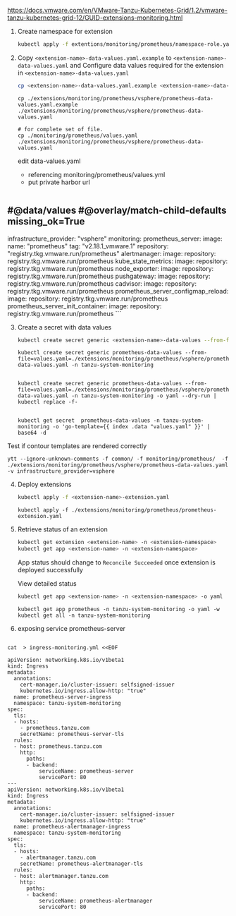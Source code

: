 https://docs.vmware.com/en/VMware-Tanzu-Kubernetes-Grid/1.2/vmware-tanzu-kubernetes-grid-12/GUID-extensions-monitoring.html



1. Create namespace for extension

    ```sh
    kubectl apply -f extentions/monitoring/prometheus/namespace-role.yaml
    ```

2. Copy `<extension-name>-data-values.yaml.example` to `<extension-name>-data-values.yaml` and
   Configure data values required for the extension in `<extension-name>-data-values.yaml`

   ```sh
   cp <extension-name>-data-values.yaml.example <extension-name>-data-values.yaml
   ```

   ```
   cp ./extensions/monitoring/prometheus/vsphere/prometheus-data-values.yaml.example ./extensions/monitoring/prometheus/vsphere/prometheus-data-values.yaml
   
   # for complete set of file.
   cp ./monitoring/prometheus/values.yaml ./extensions/monitoring/prometheus/vsphere/prometheus-data-values.yaml
   
   ```

   edit data-values.yaml 
   - referencing monitoring/prometheus/values.yml
   - put private harbor url 

   ```
#@data/values
#@overlay/match-child-defaults missing_ok=True
---
infrastructure_provider: "vsphere"
monitoring:
  prometheus_server:
    image:
      name: "prometheus"
      tag: "v2.18.1_vmware.1"
      repository: "registry.tkg.vmware.run/prometheus"
  alertmanager:
    image:
      repository: registry.tkg.vmware.run/prometheus
  kube_state_metrics:
    image:
      repository: registry.tkg.vmware.run/prometheus
  node_exporter:
    image:
      repository: registry.tkg.vmware.run/prometheus
  pushgateway:
    image:
      repository: registry.tkg.vmware.run/prometheus
  cadvisor:
    image:
      repository: registry.tkg.vmware.run/prometheus
  prometheus_server_configmap_reload:
    image:
      repository: registry.tkg.vmware.run/prometheus
  prometheus_server_init_container:
    image:
      repository: registry.tkg.vmware.run/prometheus
      ```

3. Create a secret with data values

   ```sh
   kubectl create secret generic <extension-name>-data-values --from-file=values.yaml=<extension-name>-data-values.yaml -n <extension-namespace>
   ```

   ```
   kubectl create secret generic prometheus-data-values --from-file=values.yaml=./extensions/monitoring/prometheus/vsphere/prometheus-data-values.yaml -n tanzu-system-monitoring


   kubectl create secret generic prometheus-data-values --from-file=values.yaml=./extensions/monitoring/prometheus/vsphere/prometheus-data-values.yaml -n tanzu-system-monitoring -o yaml --dry-run | kubectl replace -f-


   kubectl get secret  prometheus-data-values -n tanzu-system-monitoring -o 'go-template={{ index .data "values.yaml" }}' | base64 -d 
   ```

  Test if contour templates are rendered correctly
   ```
   ytt --ignore-unknown-comments -f common/ -f monitoring/prometheus/  -f ./extensions/monitoring/prometheus/vsphere/prometheus-data-values.yaml  -v infrastructure_provider=vsphere 
   ```


4. Deploy extensions

    ```sh
    kubectl apply -f <extension-name>-extension.yaml
    ```
    ```
    kubectl apply -f ./extensions/monitoring/prometheus/prometheus-extension.yaml
    ```


5. Retrieve status of an extension

    ```sh
    kubectl get extension <extension-name> -n <extension-namespace>
    kubectl get app <extension-name> -n <extension-namespace>
    ```

   App status should change to `Reconcile Succeeded` once extension is deployed successfully

   View detailed status

   ```sh
   kubectl get app <extension-name> -n <extension-namespace> -o yaml
   ```

    ```
    kubectl get app prometheus -n tanzu-system-monitoring -o yaml -w
    kubectl get all -n tanzu-system-monitoring
    ```

6. exposing service
prometheus-server
```

cat  > ingress-monitoring.yml <<EOF

apiVersion: networking.k8s.io/v1beta1
kind: Ingress
metadata:
  annotations:
    cert-manager.io/cluster-issuer: selfsigned-issuer
    kubernetes.io/ingress.allow-http: "true"
  name: prometheus-server-ingress
  namespace: tanzu-system-monitoring
spec:
  tls:
  - hosts:
    - prometheus.tanzu.com
    secretName: prometheus-server-tls
  rules:
  - host: prometheus.tanzu.com
    http:
      paths:
      - backend:
          serviceName: prometheus-server
          servicePort: 80
---
apiVersion: networking.k8s.io/v1beta1
kind: Ingress
metadata:
  annotations:
    cert-manager.io/cluster-issuer: selfsigned-issuer
    kubernetes.io/ingress.allow-http: "true"
  name: prometheus-alertmanager-ingress
  namespace: tanzu-system-monitoring
spec:
  tls:
  - hosts:
    - alertmanager.tanzu.com
    secretName: prometheus-alertmanager-tls
  rules:
  - host: alertmanager.tanzu.com
    http:
      paths:
      - backend:
          serviceName: prometheus-alertmanager
          servicePort: 80
```
